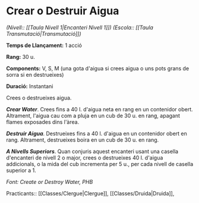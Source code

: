 # Crear o Destruir Aigua

*(Nivell:: [[Taula Nivell 1|Encanteri Nivell 1]]) (Escola:: [[Taula Transmutació|Transmutació]])*

**Temps de Llançament:** 1 acció

**Rang:** 30 u.

**Components:** V, S, M (una gota d'aigua si crees aigua o uns pots grans de sorra si en destrueixes)

**Duració:** Instantani

Crees o destrueixes aigua.

***Crear Water***. Crees fins a 40 l. d'aigua neta en rang en un contenidor obert. Altrament, l'aigua cau com a pluja en un cub de 30 u. en rang, apagant flames exposades dins l'àrea.

***Destruir Aigua***. Destrueixes fins a 40 l. d'aigua en un contenidor obert en rang. Altrament, destrueixes boira en un cub de 30 u. en rang.

***A Nivells Superiors***. Quan conjuris aquest encanteri usant una casella d'encanteri de nivell 2 o major, crees o destrueixes 40 l. d'aigua addicionals, o la mida del cub incrementa per 5 u., per cada nivell de casella superior a 1.


*Font: Create or Destroy Water, PHB*



Practicants:: [[Classes/Clergue|Clergue]], [[Classes/Druida|Druida]], 
